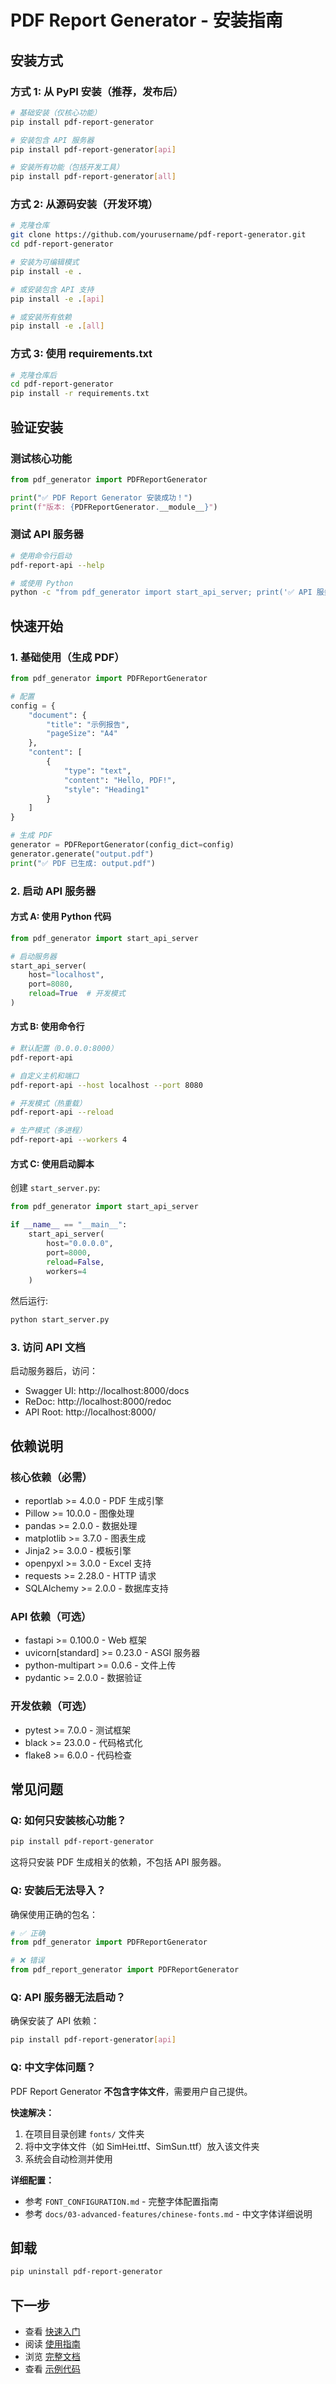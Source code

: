 # PDF Report Generator - 安装指南

## 安装方式

### 方式 1: 从 PyPI 安装（推荐，发布后）

```bash
# 基础安装（仅核心功能）
pip install pdf-report-generator

# 安装包含 API 服务器
pip install pdf-report-generator[api]

# 安装所有功能（包括开发工具）
pip install pdf-report-generator[all]
```

### 方式 2: 从源码安装（开发环境）

```bash
# 克隆仓库
git clone https://github.com/yourusername/pdf-report-generator.git
cd pdf-report-generator

# 安装为可编辑模式
pip install -e .

# 或安装包含 API 支持
pip install -e .[api]

# 或安装所有依赖
pip install -e .[all]
```

### 方式 3: 使用 requirements.txt

```bash
# 克隆仓库后
cd pdf-report-generator
pip install -r requirements.txt
```

## 验证安装

### 测试核心功能

```python
from pdf_generator import PDFReportGenerator

print("✅ PDF Report Generator 安装成功！")
print(f"版本: {PDFReportGenerator.__module__}")
```

### 测试 API 服务器

```bash
# 使用命令行启动
pdf-report-api --help

# 或使用 Python
python -c "from pdf_generator import start_api_server; print('✅ API 服务器可用')"
```

## 快速开始

### 1. 基础使用（生成 PDF）

```python
from pdf_generator import PDFReportGenerator

# 配置
config = {
    "document": {
        "title": "示例报告",
        "pageSize": "A4"
    },
    "content": [
        {
            "type": "text",
            "content": "Hello, PDF!",
            "style": "Heading1"
        }
    ]
}

# 生成 PDF
generator = PDFReportGenerator(config_dict=config)
generator.generate("output.pdf")
print("✅ PDF 已生成: output.pdf")
```

### 2. 启动 API 服务器

#### 方式 A: 使用 Python 代码

```python
from pdf_generator import start_api_server

# 启动服务器
start_api_server(
    host="localhost",
    port=8080,
    reload=True  # 开发模式
)
```

#### 方式 B: 使用命令行

```bash
# 默认配置（0.0.0.0:8000）
pdf-report-api

# 自定义主机和端口
pdf-report-api --host localhost --port 8080

# 开发模式（热重载）
pdf-report-api --reload

# 生产模式（多进程）
pdf-report-api --workers 4
```

#### 方式 C: 使用启动脚本

创建 `start_server.py`:

```python
from pdf_generator import start_api_server

if __name__ == "__main__":
    start_api_server(
        host="0.0.0.0",
        port=8000,
        reload=False,
        workers=4
    )
```

然后运行:

```bash
python start_server.py
```

### 3. 访问 API 文档

启动服务器后，访问：

- Swagger UI: http://localhost:8000/docs
- ReDoc: http://localhost:8000/redoc
- API Root: http://localhost:8000/

## 依赖说明

### 核心依赖（必需）

- reportlab >= 4.0.0 - PDF 生成引擎
- Pillow >= 10.0.0 - 图像处理
- pandas >= 2.0.0 - 数据处理
- matplotlib >= 3.7.0 - 图表生成
- Jinja2 >= 3.0.0 - 模板引擎
- openpyxl >= 3.0.0 - Excel 支持
- requests >= 2.28.0 - HTTP 请求
- SQLAlchemy >= 2.0.0 - 数据库支持

### API 依赖（可选）

- fastapi >= 0.100.0 - Web 框架
- uvicorn[standard] >= 0.23.0 - ASGI 服务器
- python-multipart >= 0.0.6 - 文件上传
- pydantic >= 2.0.0 - 数据验证

### 开发依赖（可选）

- pytest >= 7.0.0 - 测试框架
- black >= 23.0.0 - 代码格式化
- flake8 >= 6.0.0 - 代码检查

## 常见问题

### Q: 如何只安装核心功能？

```bash
pip install pdf-report-generator
```

这将只安装 PDF 生成相关的依赖，不包括 API 服务器。

### Q: 安装后无法导入？

确保使用正确的包名：

```python
# ✅ 正确
from pdf_generator import PDFReportGenerator

# ❌ 错误
from pdf_report_generator import PDFReportGenerator
```

### Q: API 服务器无法启动？

确保安装了 API 依赖：

```bash
pip install pdf-report-generator[api]
```

### Q: 中文字体问题？

PDF Report Generator **不包含字体文件**，需要用户自己提供。

**快速解决：**

1. 在项目目录创建 `fonts/` 文件夹
2. 将中文字体文件（如 SimHei.ttf、SimSun.ttf）放入该文件夹
3. 系统会自动检测并使用

**详细配置：**
- 参考 `FONT_CONFIGURATION.md` - 完整字体配置指南
- 参考 `docs/03-advanced-features/chinese-fonts.md` - 中文字体详细说明

## 卸载

```bash
pip uninstall pdf-report-generator
```

## 下一步

- 查看 [快速入门](QUICKSTART.md)
- 阅读 [使用指南](USAGE_GUIDE.md)
- 浏览 [完整文档](docs/README.md)
- 查看 [示例代码](examples/)


